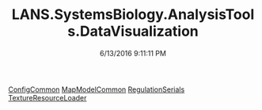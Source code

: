 ﻿---
title: LANS.SystemsBiology.AnalysisTools.DataVisualization
date: 6/13/2016 9:11:11 PM
---

[ConfigCommon](T-LANS.SystemsBiology.AnalysisTools.DataVisualization.ConfigCommon.html)
[MapModelCommon](T-LANS.SystemsBiology.AnalysisTools.DataVisualization.MapModelCommon.html)
[RegulationSerials](T-LANS.SystemsBiology.AnalysisTools.DataVisualization.RegulationSerials.html)
[TextureResourceLoader](T-LANS.SystemsBiology.AnalysisTools.DataVisualization.TextureResourceLoader.html)
